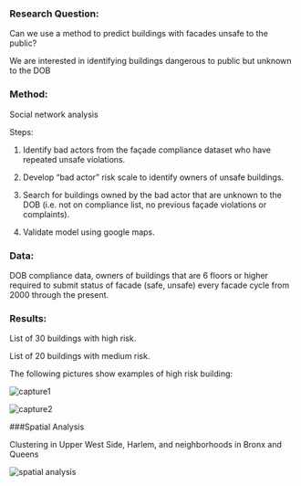 ### Research Question:

Can we use a method to predict buildings with facades unsafe to the public?

We are interested in identifying buildings dangerous to public but unknown to the DOB

### Method:

Social network analysis

Steps:

1. Identify bad actors from the façade compliance dataset who have repeated unsafe violations. 

2. Develop “bad actor” risk scale to identify owners of unsafe buildings.

3. Search for buildings owned by the bad actor that are unknown to the DOB (i.e. not on compliance list, no previous façade violations or complaints).

4. Validate model using google maps.

### Data:

DOB compliance data, owners of buildings that are 6 floors or higher required to submit status of facade (safe, unsafe) every facade cycle from 2000 through the present.

### Results:

List of 30 buildings with high risk.

List of 20 buildings with medium risk.

The following pictures show examples of high risk building:

![capture1](https://cloud.githubusercontent.com/assets/11237613/23368105/b18eb61c-fcda-11e6-8f91-769c22523aca.PNG)


![capture2](https://cloud.githubusercontent.com/assets/11237613/23368171/e7184e74-fcda-11e6-9dda-b3d8f8c2bcd0.PNG)

###Spatial Analysis

Clustering in Upper West Side, Harlem, and neighborhoods in Bronx and Queens

![spatial analysis](https://cloud.githubusercontent.com/assets/11237613/23368229/2ad4c03e-fcdb-11e6-9a34-ed32f202d4f5.png)




